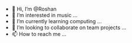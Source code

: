 - 👋 Hi, I’m @Roshan
- 👀 I’m interested in music ...
- 🌱 I’m currently learning computing ...
- 💞️ I’m looking to collaborate on team projects ...
- 📫 How to reach me  ...

<!---
Roarsan/Roarsan is a ✨ special ✨ repository because its `README.md` (this file) appears on your GitHub profile.
You can click the Preview link to take a look at your changes.
--->
